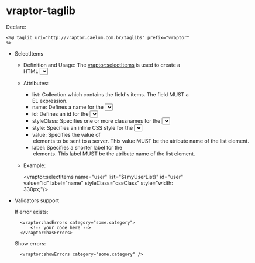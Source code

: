 # vraptor-taglib

Declare:

	<%@ taglib uri="http://vraptor.caelum.com.br/taglibs" prefix="vraptor" %>

* SelectItems 

	* Definition and Usage:
		The <vraptor:selectItems> is used to create a HTML <select> Tag which is a drop-down list.
	
	* Attributes:
		* list: Collection which contains the field's items. The field MUST a EL expression.
		* name: Defines a name for the <select> element.
		* id: Defines an id for the <select> element.
		* styleClass: Specifies one or more classnames for the <select> element.
		* style: Specifies an inline CSS style for the <select> element.
		* value: Specifies the value of <option> elements to be sent to a server. This value MUST be the atribute name of the list element.
		* label: Specifies a shorter label for the <option> elements. This label MUST be the atribute name of the list element.

	* Example:

		<vraptor:selectItems name="user" list="${myUserList}" id="user" value="id" label="name" styleClass="cssClass" style="width: 330px;"/>


* Validators support
	
	If error exists:
	
		<vraptor:hasErrors category="some.category">
			<!-- your code here -->
		</vraptor:hasErrors>
		
	Show errors:
	
		<vraptor:showErrors category="some.category" />